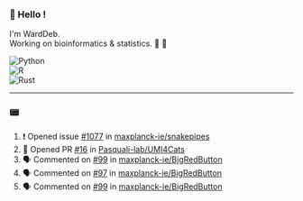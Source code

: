 ### :robot: Hello !

I'm WardDeb.  
Working on bioinformatics & statistics. 🧬 🧪  

![Python](https://img.shields.io/badge/python-3670A0?style=for-the-badge&logo=python&logoColor=ffdd54)  
![R](https://img.shields.io/badge/r-%23276DC3.svg?style=for-the-badge&logo=r&logoColor=white)  
![Rust](https://img.shields.io/badge/rust-%23000000.svg?style=for-the-badge&logo=rust&logoColor=white)  

---

### :pager:

<!--START_SECTION:activity-->
1. ❗ Opened issue [#1077](https://github.com/maxplanck-ie/snakepipes/issues/1077) in [maxplanck-ie/snakepipes](https://github.com/maxplanck-ie/snakepipes)
2. 💪 Opened PR [#16](https://github.com/Pasquali-lab/UMI4Cats/pull/16) in [Pasquali-lab/UMI4Cats](https://github.com/Pasquali-lab/UMI4Cats)
3. 🗣 Commented on [#99](https://github.com/maxplanck-ie/BigRedButton/pull/99#issuecomment-2443662103) in [maxplanck-ie/BigRedButton](https://github.com/maxplanck-ie/BigRedButton)
4. 🗣 Commented on [#97](https://github.com/maxplanck-ie/BigRedButton/issues/97#issuecomment-2443403115) in [maxplanck-ie/BigRedButton](https://github.com/maxplanck-ie/BigRedButton)
5. 🗣 Commented on [#99](https://github.com/maxplanck-ie/BigRedButton/pull/99#issuecomment-2443399502) in [maxplanck-ie/BigRedButton](https://github.com/maxplanck-ie/BigRedButton)
<!--END_SECTION:activity-->

